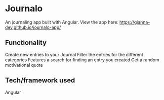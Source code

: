 # Journalo

An journaling app built with Angular.
View the app here: https://gianna-dev.github.io/journalo-app/

## Functionality 

Create new entries to your Journal
Filter the entries for the different categories
Features a search for finding an entry you created
Get a random motivational quote

## Tech/framework used

Angular
